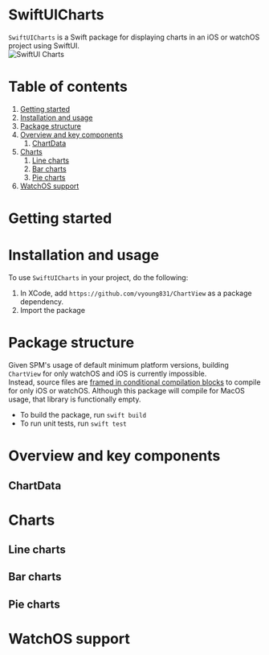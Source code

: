 # SwiftUICharts
`SwiftUICharts` is a Swift package for displaying charts in an iOS or watchOS project using SwiftUI.  
![SwiftUI Charts](./Resources/showcase1.gif "SwiftUI Charts")

# Table of contents
1. [Getting started](#getting-started)
1. [Installation and usage](#installation-and-usage)
1. [Package structure](#package-structure)
1. [Overview and key components](#overview-and-key-components)
    1. [ChartData](#chartdata)
1. [Charts](#charts)
    1. [Line charts](#line-charts)
    1. [Bar charts](#bar-charts)
    1. [Pie charts](#pie-charts)
1. [WatchOS support](#watchos-support)

# Getting started

# Installation and usage
To use `SwiftUICharts` in your project, do the following:
1. In XCode, add `https://github.com/vyoung831/ChartView` as a package dependency.
1. Import the package

# Package structure
Given SPM's usage of default minimum platform versions, building `ChartView` for only watchOS and iOS is currently impossible.  
Instead, source files are [framed in conditional compilation blocks](https://docs.swift.org/swift-book/ReferenceManual/Statements.html) to compile for only iOS or watchOS. Although this package will compile for MacOS usage, that library is functionally empty.  
* To build the package, run `swift build`
* To run unit tests, run `swift test`

# Overview and key components

## ChartData

# Charts

## Line charts

## Bar charts

## Pie charts

# WatchOS support

